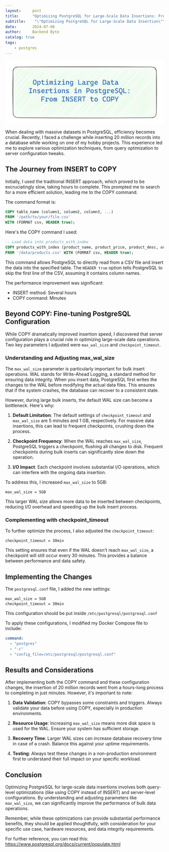 ```yaml
---
layout:     post
title:      "Optimizing PostgreSQL for Large-Scale Data Insertions: From INSERT to COPY and Beyond"
subtitle:    "\"Optimizing PostgreSQL for Large-Scale Data Insertion\""
date:       2024-07-08
author:     Backend Byte
catalog: true
tags:
    - postgres
---
```



![Optimizing PostgreSQL for Large-Scale Data Insertion](/static/images/posts/2024/postgres-copy-cmd/postgresql-copy-cmd.png)

When dealing with massive datasets in PostgreSQL, efficiency becomes crucial. Recently, I faced a challenge while inserting 20 million records into a database while working on one of my hobby projects. This experience led me to explore various optimization techniques, from query optimization to server configuration tweaks.

## The Journey from INSERT to COPY

Initially, I used the traditional INSERT approach, which proved to be excruciatingly slow, taking hours to complete. This prompted me to search for a more efficient solution, leading me to the COPY command.

The command format is:

```sql
COPY table_name (column1, column2, column3, ...)
FROM '/path/to/your/file.csv'
WITH (FORMAT csv, HEADER true);
```

Here's the COPY command I used:

```sql
-- Load data into products_with_index
COPY products_with_index (product_name, product_price, product_desc, origin_country, manufacture_date)
FROM '/data/products.csv' WITH (FORMAT csv, HEADER true);
```

This command allows PostgreSQL to directly read from a CSV file and insert the data into the specified table. The `HEADER true` option tells PostgreSQL to skip the first line of the CSV, assuming it contains column names.

The performance improvement was significant:

- INSERT method: Several hours
- COPY command: Minutes

## Beyond COPY: Fine-tuning PostgreSQL Configuration

While COPY dramatically improved insertion speed, I discovered that server configuration plays a crucial role in optimizing large-scale data operations. Two key parameters I adjusted were `max_wal_size` and `checkpoint_timeout`.

### Understanding and Adjusting max_wal_size

The `max_wal_size` parameter is particularly important for bulk insert operations. WAL stands for Write-Ahead Logging, a standard method for ensuring data integrity. When you insert data, PostgreSQL first writes the changes to the WAL before modifying the actual data files. This ensures that if the system crashes, the database can recover to a consistent state.

However, during large bulk inserts, the default WAL size can become a bottleneck. Here's why:

1. **Default Limitation**: The default settings of `checkpoint_timeout` and `max_wal_size` are 5 minutes and 1 GB, respectively. For massive data insertions, this can lead to frequent checkpoints, crushing down the process.

2. **Checkpoint Frequency**: When the WAL reaches `max_wal_size`, PostgreSQL triggers a checkpoint, flushing all changes to disk. Frequent checkpoints during bulk inserts can significantly slow down the operation.

3. **I/O Impact**: Each checkpoint involves substantial I/O operations, which can interfere with the ongoing data insertion.

To address this, I increased `max_wal_size` to 5GB:

```
max_wal_size = 5GB
```

This larger WAL size allows more data to be inserted between checkpoints, reducing I/O overhead and speeding up the bulk insert process.

### Complementing with checkpoint_timeout

To further optimize the process, I also adjusted the `checkpoint_timeout`:

```
checkpoint_timeout = 30min
```

This setting ensures that even if the WAL doesn't reach `max_wal_size`, a checkpoint will still occur every 30 minutes. This provides a balance between performance and data safety.

## Implementing the Changes

The `postgresql.conf` file, I added the new settings:

```
max_wal_size = 5GB
checkpoint_timeout = 30min
```

This configuration should be put inside `/etc/postgresql/postgresql.conf`

To apply these configurations, I modified my Docker Compose file to include:

```yaml
command:
  - "postgres"
  - "-c"
  - "config_file=/etc/postgresql/postgresql.conf"
```

## Results and Considerations

After implementing both the COPY command and these configuration changes, the insertion of 20 million records went from a hours-long process to completing in just minutes. However, it's important to note:

1. **Data Validation**: COPY bypasses some constraints and triggers. Always validate your data before using COPY, especially in production environments.

2. **Resource Usage**: Increasing `max_wal_size` means more disk space is used for the WAL. Ensure your system has sufficient storage.

3. **Recovery Time**: Larger WAL sizes can increase database recovery time in case of a crash. Balance this against your uptime requirements.

4. **Testing**: Always test these changes in a non-production environment first to understand their full impact on your specific workload.

## Conclusion

Optimizing PostgreSQL for large-scale data insertions involves both query-level optimizations (like using COPY instead of INSERT) and server-level configurations. By understanding and adjusting parameters like `max_wal_size`, we can significantly improve the performance of bulk data operations.

Remember, while these optimizations can provide substantial performance benefits, they should be applied thoughtfully, with consideration for your specific use case, hardware resources, and data integrity requirements.

For further reference, you can read this: https://www.postgresql.org/docs/current/populate.html
